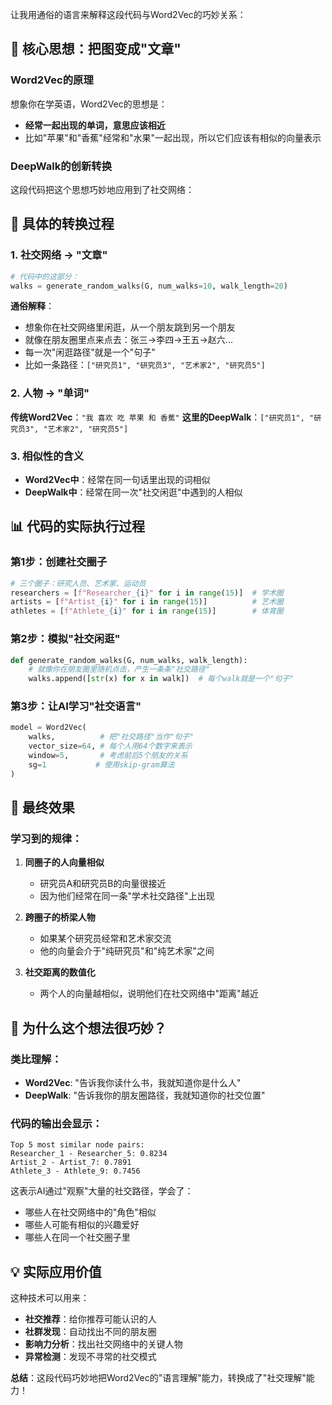 让我用通俗的语言来解释这段代码与Word2Vec的巧妙关系：

## 🧠 核心思想：把图变成"文章"

### Word2Vec的原理
想象你在学英语，Word2Vec的思想是：
- **经常一起出现的单词，意思应该相近**
- 比如"苹果"和"香蕉"经常和"水果"一起出现，所以它们应该有相似的向量表示

### DeepWalk的创新转换
这段代码把这个思想巧妙地应用到了社交网络：
## 🔄 具体的转换过程

### 1. **社交网络 → "文章"**
```python
# 代码中的这部分：
walks = generate_random_walks(G, num_walks=10, walk_length=20)
```
**通俗解释**：
- 想象你在社交网络里闲逛，从一个朋友跳到另一个朋友
- 就像在朋友圈里点来点去：张三→李四→王五→赵六...
- 每一次"闲逛路径"就是一个"句子"
- 比如一条路径：`["研究员1", "研究员3", "艺术家2", "研究员5"]`

### 2. **人物 → "单词"**
**传统Word2Vec**：`"我 喜欢 吃 苹果 和 香蕉"`
**这里的DeepWalk**：`["研究员1", "研究员3", "艺术家2", "研究员5"]`

### 3. **相似性的含义**
- **Word2Vec中**：经常在同一句话里出现的词相似
- **DeepWalk中**：经常在同一次"社交闲逛"中遇到的人相似

## 📊 代码的实际执行过程

### 第1步：创建社交圈子
```python
# 三个圈子：研究人员、艺术家、运动员
researchers = [f"Researcher_{i}" for i in range(15)]  # 学术圈
artists = [f"Artist_{i}" for i in range(15)]          # 艺术圈  
athletes = [f"Athlete_{i}" for i in range(15)]        # 体育圈
```

### 第2步：模拟"社交闲逛"
```python
def generate_random_walks(G, num_walks, walk_length):
    # 就像你在朋友圈里随机点击，产生一条条"社交路径"
    walks.append([str(x) for x in walk])  # 每个walk就是一个"句子"
```

### 第3步：让AI学习"社交语言"
```python
model = Word2Vec(
    walks,          # 把"社交路径"当作"句子"
    vector_size=64, # 每个人用64个数字来表示
    window=5,       # 考虑前后5个朋友的关系
    sg=1           # 使用skip-gram算法
)
```

## 🎯 最终效果

### 学习到的规律：
1. **同圈子的人向量相似**
   - 研究员A和研究员B的向量很接近
   - 因为他们经常在同一条"学术社交路径"上出现

2. **跨圈子的桥梁人物**
   - 如果某个研究员经常和艺术家交流
   - 他的向量会介于"纯研究员"和"纯艺术家"之间

3. **社交距离的数值化**
   - 两个人的向量越相似，说明他们在社交网络中"距离"越近

## 🌟 为什么这个想法很巧妙？

### 类比理解：
- **Word2Vec**: "告诉我你读什么书，我就知道你是什么人"
- **DeepWalk**: "告诉我你的朋友圈路径，我就知道你的社交位置"

### 代码的输出会显示：
```
Top 5 most similar node pairs:
Researcher_1 - Researcher_5: 0.8234
Artist_2 - Artist_7: 0.7891
Athlete_3 - Athlete_9: 0.7456
```

这表示AI通过"观察"大量的社交路径，学会了：
- 哪些人在社交网络中的"角色"相似
- 哪些人可能有相似的兴趣爱好
- 哪些人在同一个社交圈子里

## 💡 实际应用价值

这种技术可以用来：
- **社交推荐**：给你推荐可能认识的人
- **社群发现**：自动找出不同的朋友圈
- **影响力分析**：找出社交网络中的关键人物
- **异常检测**：发现不寻常的社交模式

**总结**：这段代码巧妙地把Word2Vec的"语言理解"能力，转换成了"社交理解"能力！
